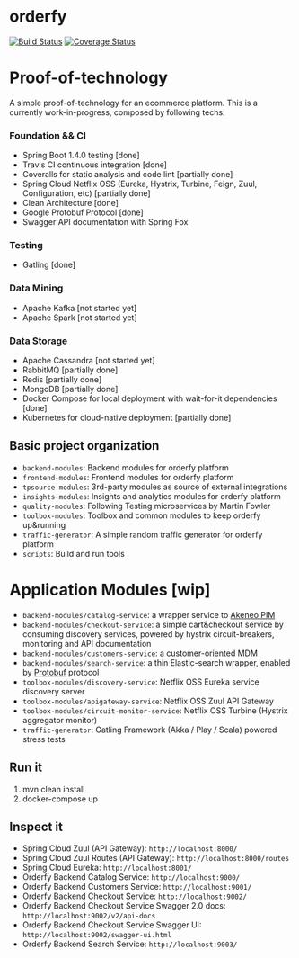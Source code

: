 # orderfy

[![Build Status](https://travis-ci.org/brunosimioni/orderfy.svg?branch=master)](https://travis-ci.org/brunosimioni/orderfy)
[![Coverage Status](https://coveralls.io/repos/github/brunosimioni/orderfy/badge.svg)](https://coveralls.io/github/brunosimioni/orderfy)

# Proof-of-technology

A simple proof-of-technology for an ecommerce platform. This is a currently work-in-progress, composed by following techs:

### Foundation && CI
- Spring Boot 1.4.0 testing [done]
- Travis CI continuous integration [done]
- Coveralls for static analysis and code lint [partially done]
- Spring Cloud Netflix OSS (Eureka, Hystrix, Turbine, Feign, Zuul, Configuration, etc) [partially done]
- Clean Architecture [done]
- Google Protobuf Protocol [done]
- Swagger API documentation with Spring Fox

### Testing
- Gatling [done]

### Data Mining
- Apache Kafka [not started yet]
- Apache Spark [not started yet]

### Data Storage
- Apache Cassandra [not started yet]
- RabbitMQ [partially done]
- Redis [partially done]
- MongoDB [partially done]
- Docker Compose for local deployment with wait-for-it dependencies [done]
- Kubernetes for cloud-native deployment [partially done]

## Basic project organization
- `backend-modules`: Backend modules for orderfy platform
- `frontend-modules`: Frontend modules for orderfy platform
- `tpsource-modules`: 3rd-party modules as source of external integrations
- `insights-modules`: Insights and analytics modules for orderfy platform
- `quality-modules`: Following Testing microservices by Martin Fowler
- `toolbox-modules`: Toolbox and common modules to keep orderfy up&running
- `traffic-generator`: A simple random traffic generator for orderfy platform
- `scripts`: Build and run tools

# Application Modules [wip]

- `backend-modules/catalog-service`: a wrapper service to [Akeneo PIM](https://www.akeneo.com/)
- `backend-modules/checkout-service`: a simple cart&checkout service by consuming discovery services, powered by hystrix circuit-breakers, monitoring and API documentation
- `backend-modules/customers-service`: a customer-oriented MDM
- `backend-modules/search-service`: a thin Elastic-search wrapper, enabled by [Protobuf](https://github.com/google/protobuf) protocol
- `toolbox-modules/discovery-service`: Netflix OSS Eureka service discovery server
- `toolbox-modules/apigateway-service`: Netflix OSS Zuul API Gateway
- `toolbox-modules/circuit-monitor-service`: Netflix OSS Turbine (Hystrix aggregator monitor)
- `traffic-generator`: Gatling Framework (Akka / Play / Scala) powered stress tests

## Run it
1. mvn clean install
2. docker-compose up

## Inspect it
- Spring Cloud Zuul (API Gateway): `http://localhost:8000/`
- Spring Cloud Zuul Routes (API Gateway): `http://localhost:8000/routes`
- Spring Cloud Eureka: `http://localhost:8001/`
- Orderfy Backend Catalog Service: `http://localhost:9000/`
- Orderfy Backend Customers Service: `http://localhost:9001/`
- Orderfy Backend Checkout Service: `http://localhost:9002/`
- Orderfy Backend Checkout Service Swagger 2.0 docs: `http://localhost:9002/v2/api-docs`
- Orderfy Backend Checkout Service Swagger UI: `http://localhost:9002/swagger-ui.html`
- Orderfy Backend Search Service: `http://localhost:9003/`